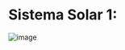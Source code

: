 # Sistema Solar 1:
![image](https://github.com/user-attachments/assets/5dd7b8a5-9007-44af-8b03-47df30103fd3)

